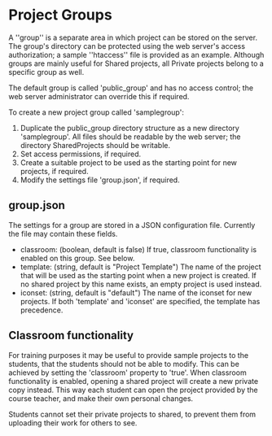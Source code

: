 #  Project Groups
A ''group'' is a separate area in which project can be stored on the server.
The group's directory can be protected using the web server's access authorization; a sample ''htaccess'' file is provided as an example.
Although groups are mainly useful for Shared projects, all Private projects belong to a specific group as well.

The default group is called 'public_group' and has no access control; the web server administrator can override this if required.

To create a new project group called 'samplegroup':
1. Duplicate the public_group directory structure as a new directory 'samplegroup'. All files should be readable by the web server; the directory SharedProjects should be writable.
2. Set access permissions, if required.
3. Create a suitable project to be used as the starting point for new projects, if required.
4. Modify the settings file 'group.json', if required.

## group.json
The settings for a group are stored in a JSON configuration file. Currently the file may contain these fields.
* classroom: (boolean, default is false) If true, classroom functionality is enabled on this group. See below.
* template: (string, default is "Project Template") The name of the project that will be used as the starting point when a new project is created. If no shared project by this name exists, an empty project is used instead.
* iconset: (string, default is "default") The name of the iconset for new projects. If both 'template' and 'iconset' are specified, the template has precedence.

## Classroom functionality
For training purposes it may be useful to provide sample projects to the students, that the students should not be able to modify.
This can be achieved by setting the 'classroom' property to 'true'.
When classroom functionality is enabled, opening a shared project will create a new private copy instead.
This way each student can open the project provided by the course teacher, and make their own personal changes.

Students cannot set their private projects to shared, to prevent them from uploading their work for others to see.
